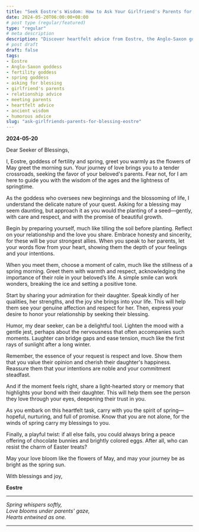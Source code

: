 ```yaml
---
title: "Seek Eostre's Wisdom: How to Ask Your Girlfriend's Parents for Their Blessing with Confidence and Charm"
date: 2024-05-20T06:00:00+08:00
# post type (regular/featured)
type: "regular"
# meta description
description: "Discover heartfelt advice from Eostre, the Anglo-Saxon goddess of fertility and spring, on how to ask for a blessing from your girlfriend's parents. Infused with humor and ancient wisdom, this guide will help you navigate this important milestone with confidence and warmth."
# post draft
draft: false
tags:
- Eostre
- Anglo-Saxon goddess
- fertility goddess
- spring goddess
- asking for blessing
- girlfriend's parents
- relationship advice
- meeting parents
- heartfelt advice
- ancient wisdom
- humorous advice
slug: "ask-girlfriends-parents-for-blessing-eostre"
---
```



**2024-05-20**

Dear Seeker of Blessings,

I, Eostre, goddess of fertility and spring, greet you warmly as the flowers of May greet the morning sun. Your journey of love brings you to a tender crossroads, seeking the favor of your beloved's parents. Fear not, for I am here to guide you with the wisdom of the ages and the lightness of springtime.

As the goddess who oversees new beginnings and the blossoming of life, I understand the delicate nature of your quest. Asking for a blessing may seem daunting, but approach it as you would the planting of a seed—gently, with care and respect, and with the promise of beautiful growth.

Begin by preparing yourself, much like tilling the soil before planting. Reflect on your relationship and the love you share. Embrace honesty and sincerity, for these will be your strongest allies. When you speak to her parents, let your words flow from your heart, showing them the depth of your feelings and your intentions.

When you meet them, choose a moment of calm, much like the stillness of a spring morning. Greet them with warmth and respect, acknowledging the importance of their role in your beloved’s life. A simple smile can work wonders, breaking the ice and setting a positive tone.

Start by sharing your admiration for their daughter. Speak kindly of her qualities, her strengths, and the joy she brings into your life. This will help them see your genuine affection and respect for her. Then, express your desire to honor your relationship by seeking their blessing.

Humor, my dear seeker, can be a delightful tool. Lighten the mood with a gentle jest, perhaps about the nervousness that often accompanies such moments. Laughter can bridge gaps and ease tension, much like the first rays of sunlight after a long winter.

Remember, the essence of your request is respect and love. Show them that you value their opinion and cherish their daughter's happiness. Reassure them that your intentions are noble and your commitment steadfast. 

And if the moment feels right, share a light-hearted story or memory that highlights your bond with their daughter. This will help them see the person they love through your eyes, deepening their trust in you.

As you embark on this heartfelt task, carry with you the spirit of spring—hopeful, nurturing, and full of promise. Know that you are not alone, for the winds of spring carry my blessings to you.

Finally, a playful twist: if all else fails, you could always bring a peace offering of chocolate bunnies and brightly colored eggs. After all, who can resist the charm of Easter treats?

May your love bloom like the flowers of May, and may your journey be as bright as the spring sun.

With blessings and joy,

**Eostre**

---

*Spring whispers softly,  
Love blooms under parents' gaze,  
Hearts entwined as one.*

---